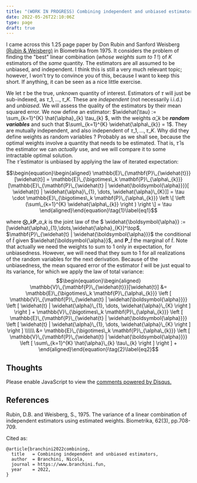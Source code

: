 ```yaml
---
title: "(WORK IN PROGRESS) Combining independent and unbiased estimators"
date: 2022-05-26T22:10:06Z
type: page
draft: true
---
```


I came across this 1.25 page paper by Don Rubin and Sanford Weisberg [(Rubin \& Weisberg)](https://academic.oup.com/biomet/article-abstract/62/3/708/257707) in Biometrika from 1975.
It considers the problem of finding the "best" linear combination (*whose weights sum to 1* !) of $K$ estimators of the *same* quantity. The estimators are all assumed to be unbiased, and independent. I think this is still a very much relevant topic; however, I won't try to convince you of this, because I want to keep this short.
If anything, it can be seen as a nice little exercise.

We let $\tau$ be the true, unknown quantity of interest. Estimators of $\tau$ will just be sub-indexed, as $\tau\_1,\dots,\tau\_K$. These are *independent* (not necessarily i.i.d.) and *unbiased*.  We will assess the quality of the estimators by their mean squared error. We now define an estimator: $\widehat{\tau} := \sum\_{k=1}^{K} \hat{\alpha}\_{k} \tau\_{k} $, with the weights $\hat{\alpha}\_k$ be ***random variables*** and such that $\sum\_{k=1}^{K} \widehat{\alpha\_{k}} = 1$. They are mutually independent, and also independent of $\tau\_1,\dots,\tau\_K$. Why did they define weights as random variables ? Probably as we shall see, because the optimal weights involve a quantity that needs to be estimated. That is, $\widehat{\tau}$ is the estimator we can *actually* use, and we will compare it to some intractable optimal solution.  
The $\widehat{\tau}$ estimator is unbiased by applying the law of iterated expectation:

$$\begin{equation}\begin{aligned}
\mathbb{E}\_{\mathbf{P}\_{\widehat{t}}}[\widehat{t}] = \mathbb{E}\_{\bigotimes\_k \mathbf{P}\_{\alpha\_{k}}}[\mathbb{E}\_{\mathbf{P}\_{\widehat{t} | \widehat{\boldsymbol{\alpha}}}}[ \widehat{t} | \widehat{\alpha}\_{1}, \dots,  \widehat{\alpha}\_{K}]]  = \tau \cdot \mathbb{E}\_{\bigotimes\_k \mathbf{P}\_{\alpha\_{k}}} \left \[ \left (\sum\_{k=1}^{K} \widehat{\alpha\_{k}} \right ) \right \] = \tau
\end{aligned}\end{equation}\tag{1}\label{eq1}$$

where $\bigotimes\_k \mathbf{P}\_{\alpha\_{k}}$ is the joint law of the $ \widehat{\boldsymbol{\alpha}} := [\widehat{\alpha}\_{1},\dots,\widehat{\alpha}\_{K}]^\top$, $\mathbf{P}\_{\widehat{t} | \widehat{\boldsymbol{\alpha}}}$ the conditional of $\widehat{t}$ given $\widehat{\boldsymbol{\alpha}}$, and $\mathbf{P}\_{\widehat{t}}$ the marginal of $\widehat{t}$. Note that actually we need the weights to sum to $1$ only in expectation, for unbiasedness. However, we will need that they sum to 1 for all realizations of the random variables for the next derivation.
Because of the unbiasedness, the mean squared error of the estimator $\widehat{t}$ will be just equal to its variance, for which we apply the law of total variance:
$$\begin{equation}\begin{aligned}
 \mathbb{V}\_{\mathbf{P}\_{\widehat{t}}}[\widehat{t}] &= \mathbb{E}\_{\bigotimes\_k \mathbf{P}\_{\alpha\_{k}}} \left [ \mathbb{V}\_{\mathbf{P}\_{\widehat{t} | \widehat{\boldsymbol{\alpha}}}} \left [ \widehat{t} | \widehat{\alpha}\_{1}, \dots,  \widehat{\alpha}\_{K} \right ] \right ] + \mathbb{V}\_{\bigotimes\_k \mathbf{P}\_{\alpha\_{k}}} \left [ \mathbb{E}\_{\mathbf{P}\_{\widehat{t} | \widehat{\boldsymbol{\alpha}}}} \left [ \widehat{t} | \widehat{\alpha}\_{1}, \dots,  \widehat{\alpha}\_{K} \right ] \right ] \\\\\\
 &= \mathbb{E}\_{\bigotimes\_k \mathbf{P}\_{\alpha\_{k}}} \left [ \mathbb{V}\_{\mathbf{P}\_{\widehat{t} | \widehat{\boldsymbol{\alpha}}}} \left [ \sum\_{k=1}^{K} \hat{\alpha}\_{k} \tau\_{k}  \right ] \right ] + 
\end{aligned}\end{equation}\tag{2}\label{eq2}$$


## Thoughts


<div id="disqus_thread"></div>
<script>
    /**
    *  RECOMMENDED CONFIGURATION VARIABLES: EDIT AND UNCOMMENT THE SECTION BELOW TO INSERT DYNAMIC VALUES FROM YOUR PLATFORM OR CMS.
    *  LEARN WHY DEFINING THESE VARIABLES IS IMPORTANT: https://disqus.com/admin/universalcode/#configuration-variables    */

    var disqus_config = function () {
    this.page.url = "https://personal-site-lemon-seven.vercel.app/posts/2020-03-17-sequential-monte-carlo-and-improved-auxiliary-particle-filters/";  
    this.page.identifier = "smc-apf"; // Replace PAGE_IDENTIFIER with your page's unique identifier variable
    };

    (function() { // DON'T EDIT BELOW THIS LINE
    var d = document, s = d.createElement('script');
    s.src = 'https://personal-website-g7y0elzvjn.disqus.com/embed.js';
    s.setAttribute('data-timestamp', +new Date());
    (d.head || d.body).appendChild(s);
    })();
</script>
<noscript>Please enable JavaScript to view the <a href="https://disqus.com/?ref_noscript">comments powered by Disqus.</a></noscript>

## References

Rubin, D.B. and Weisberg, S., 1975. The variance of a linear combination of independent estimators using estimated weights. Biometrika, 62(3), pp.708-709.

<p>Cited as:</p>
<pre tabindex="0"><code>@article{branchini2022combining,
  title   = Combining independent and unbiased estimators,
  author  = Branchini, Nicola,
  journal = https://www.branchini.fun,
  year    = 2022,
}
